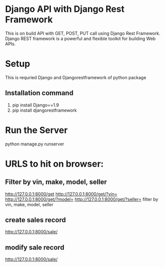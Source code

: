# Django API with Django Rest Framework

This is on build API with GET, POST, PUT call using Django Rest Framework.
Django REST framework is a powerful and flexible toolkit for building Web APIs.

# Setup

This is requried Django and Djangorestframework of python package

## Installation command

1. pip install Django==1.9
2. pip install djangorestframework


# Run the Server

python manage.py runserver


# URLS to hit on browser:

## Filter by vin, make, model, seller

   http://127.0.0.1:8000/get
   http://127.0.0.1:8000/get/?vin=
   http://127.0.0.1:8000/get/?model=
   http://127.0.0.1:8000/get/?seller=
   filter by vin, make, model, seller

## create sales record
   http://127.0.0.1:8000/sale/

## modify sale record
   http://127.0.0.1:8000/sale/<id>

